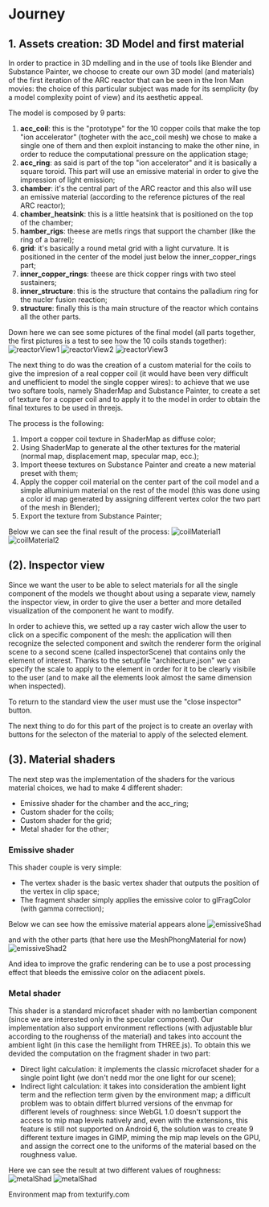 # Journey

## 1. Assets creation: 3D Model and first material
In order to practice in 3D mdelling and in the use of tools like Blender and Substance Painter, we choose to create our own 3D model (and materials) of the first iteration of the ARC reactor that can be seen in the Iron Man movies: the choice of this particular subject was made for its semplicity (by a model complexity point of view) and its aesthetic appeal.

The model is composed by 9 parts:
1.  **acc_coil**: this is the "prototype" for the 10 copper coils that make the top "ion accelerator" (togheter with the acc_coil mesh) we chose to make a single one of them and then exploit instancing to make the other nine, in order to reduce the computational pressure on the application stage;
2.  **acc_ring**: as said is part of the top "ion accelerator" and it is basically a square toroid. This part will use an emissive material in order to give the impression of light emission;
3.  **chamber**: it's the central part of the ARC reactor and this also will use an emissive material (according to the reference pictures of the real ARC reactor);
4.  **chamber_heatsink**: this is a little heatsink that is positioned on the top of the chamber;
5.  **hamber_rigs**: theese are metls rings that support the chamber (like the ring of a barrel);
6.  **grid**: it's basically a round metal grid with a light curvature. It is positioned in the center of the model just below the inner_copper_rings part;
7.  **inner_copper_rings**: theese are thick copper rings with two steel sustainers;
8.  **inner_structure**: this is the structure that contains the palladium ring for the nucler fusion reaction;
9.  **structure**: finally this is tha main structure of the reactor which contains all the other parts.

Down here we can see some pictures of the final model (all parts together, the first pictures is a test to see how the 10 coils stands together):
![reactorView1](assets/images/ArcBuild4.png)
![reactorView2](assets/images/ArcBuild5.png)
![reactorView3](assets/images/ArcBuild6.png)

The next thing to do was the creation of a custom material for the coils to give the impresion of a real copper coil (it would have been very difficult and unefficient to model the single copper wires): to achieve that we use two softare tools, namely ShaderMap and Substance Painter, to create a set of texture for a copper coil and to apply it to the model in order to obtain the final textures to be used in threejs.

The process is the following:
1.  Import a copper coil texture in ShaderMap as diffuse color;
2.  Using ShaderMap to generate al the other textures for the material (normal map, displacement map, specular map, ecc.);
3.  Import theese textures on Substance Painter and create a new material preset with them;
4.  Apply the copper coil material on the center part of the coil model and a simple alluminium material on the rest of the model (this was done using a color id map generated by assigning different vertex color the two part of the mesh in Blender);
5.  Export the texture from Substance Painter;

Below we can see the final result of the process:
![coilMaterial1](assets/images/ArcBuild7.png)
![coilMaterial2](assets/images/ArcBuild8.png)

## (2). Inspector view
Since we want the user to be able to select materials for all the single component of the models we thought about using a separate view, namely the inspector view, in order to give the user a better and more detailed visualization of the component he want to modify.

In order to achieve this, we setted up a ray caster wich allow the user to click on a specific component of the mesh: the application will then recognize the selected component and switch the renderer form the original scene to a second scene (called inspectorScene) that contains only the element of interest.
Thanks to the setupfile "architecture.json" we can specify the scale to apply to the element in order for it to be clearly visibile to the user (and to make all the elements look almost the same dimension when inspected).

To return to the standard view the user must use the "close inspector" button.

The next thing to do for this part of the project is to create an overlay with buttons for the selecton of the material to apply of the selected element.

## (3). Material shaders
The next step was the implementation of the shaders for the various material choices, we had to make 4 different shader:
-   Emissive shader for the chamber and the acc_ring;
-   Custom shader for the coils;
-   Custom shader for the grid;
-   Metal shader for the other;

### Emissive shader
This shader couple is very simple:
-   The vertex shader is the basic vertex shader that outputs the position of the vertex in clip space;
-   The fragment shader simply applies the emissive color to glFragColor (with gamma correction);

Below we can see how the emissive material appears alone
![emissiveShad](assets/images/shaders1.png)

and with the other parts (that here use the MeshPhongMaterial for now)
![emissiveShad2](assets/images/shaders2.png)

And idea to improve the grafic rendering can be to use a post processing effect that bleeds the emissive color on the adiacent pixels.

### Metal shader
This shader is a standard microfacet shader with no lambertian component (since we are interested only in the specular component).
Our implementation also support environment reflections (with adjustable blur according to the roughenss of the material) and takes into account the ambient light (in this case the hemilight from THREE.js).
To obtain this we devided the computation on the fragment shader in two part:
-   Direct light calculation: it implements the classic microfacet shader for a single point light (we don't nedd mor the one light for our scene);
-   Indirect light calculation: it takes into consideration the ambient light term and the reflection term given by the environment map; a difficult problem was to obtain differt blurred versions of the envmap for different levels of roughness: since WebGL 1.0 doesn't support the access to mip map levels natively and, even with the extensions, this feature is still not supported on Android 6, the solution was to create 9 different texture images in GIMP, miming the mip map levels on the GPU, and assign the correct one to the uniforms of the material based on the roughness value.

Here we can see the result at two different values of roughness:
![metalShad](assets/images/shaders3.png)
![metalShad](assets/images/shaders4.png)

Environment map from texturify.com